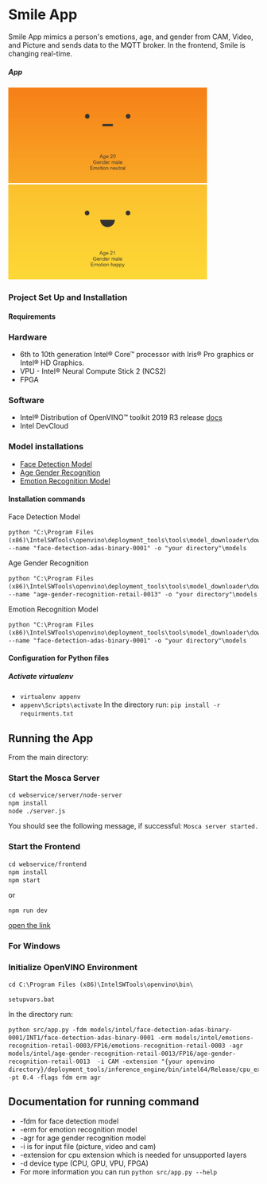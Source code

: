 # Smile App
Smile App mimics a person's emotions, age, and gender from CAM, Video, and Picture and sends data to the MQTT broker. In the frontend, Smile is changing real-time.
##### App
<img src="./images/smile.jpg" width="400">
<img src="./images/smile1.jpg" width="400">

### Project Set Up and Installation 
  #### Requirements 
###  Hardware 
-   6th to 10th generation Intel® Core™ processor with Iris® Pro graphics or Intel® HD Graphics.
-   VPU - Intel® Neural Compute Stick 2 (NCS2)
-   FPGA
###  Software 
-   Intel® Distribution of OpenVINO™ toolkit 2019 R3 release [docs](https://software.intel.com/content/www/us/en/develop/tools/openvino-toolkit/choose-download.html)
-   Intel DevCloud
### Model installations
-   [Face Detection Model](https://docs.openvinotoolkit.org/latest/_models_intel_face_detection_adas_binary_0001_description_face_detection_adas_binary_0001.html)
-   [Age Gender Recognition](https://docs.openvinotoolkit.org/2019_R1/_age_gender_recognition_retail_0013_description_age_gender_recognition_retail_0013.html#:~:text=Fully%20convolutional%20network%20for%20simultaneous,not%20in%20the%20training%20set.)
-   [Emotion Recognition Model](https://docs.openvinotoolkit.org/2019_R1/_emotions_recognition_retail_0003_description_emotions_recognition_retail_0003.html)
#### Installation commands
Face Detection Model
```
python "C:\Program Files (x86)\IntelSWTools\openvino\deployment_tools\tools\model_downloader\downloader.py" --name "face-detection-adas-binary-0001" -o "your directory"\models 
```
Age Gender Recognition
```
python "C:\Program Files (x86)\IntelSWTools\openvino\deployment_tools\tools\model_downloader\downloader.py" --name "age-gender-recognition-retail-0013" -o "your directory"\models 
```
Emotion Recognition Model
```
python "C:\Program Files (x86)\IntelSWTools\openvino\deployment_tools\tools\model_downloader\downloader.py" --name "face-detection-adas-binary-0001" -o "your directory"\models
```
#### Configuration for Python files 
##### Activate virtualenv
- ```virtualenv appenv```
- ```appenv\Scripts\activate```
In the directory run: ```pip install -r requirments.txt```
## Running the App
From the main directory:
### Start the Mosca Server
```
cd webservice/server/node-server
npm install
node ./server.js
```
You should see the following message, if successful:
```Mosca server started.```
### Start the Frontend
```
cd webservice/frontend
npm install
npm start
```
or
```
npm run dev
```
[open the link](http://localhost:3000)
### For Windows
###  Initialize OpenVINO Environment
``` 
cd C:\Program Files (x86)\IntelSWTools\openvino\bin\ 
```
```
setupvars.bat
```
In the directory run:
```
python src/app.py -fdm models/intel/face-detection-adas-binary-0001/INT1/face-detection-adas-binary-0001 -erm models/intel/emotions-recognition-retail-0003/FP16/emotions-recognition-retail-0003 -agr models/intel/age-gender-recognition-retail-0013/FP16/age-gender-recognition-retail-0013  -i CAM -extension "{your openvino directory}/deployment_tools/inference_engine/bin/intel64/Release/cpu_extension_avx2.dll" -pt 0.4 -flags fdm erm agr 
```
## Documentation for running command
- -fdm for face detection model
- -erm for emotion recognition model
- -agr for age gender recognition model 
- -i is for input file (picture, video and cam)
- -extension for cpu extension which is needed for unsupported layers
- -d device type (CPU, GPU, VPU, FPGA)
- For more information you can run ```python src/app.py --help```


